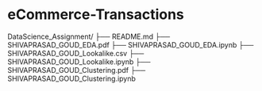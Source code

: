# eCommerce-Transactions

DataScience_Assignment/
├── README.md
├── SHIVAPRASAD_GOUD_EDA.pdf
├── SHIVAPRASAD_GOUD_EDA.ipynb
├── SHIVAPRASAD_GOUD_Lookalike.csv
├── SHIVAPRASAD_GOUD_Lookalike.ipynb
├── SHIVAPRASAD_GOUD_Clustering.pdf
├── SHIVAPRASAD_GOUD_Clustering.ipynb

